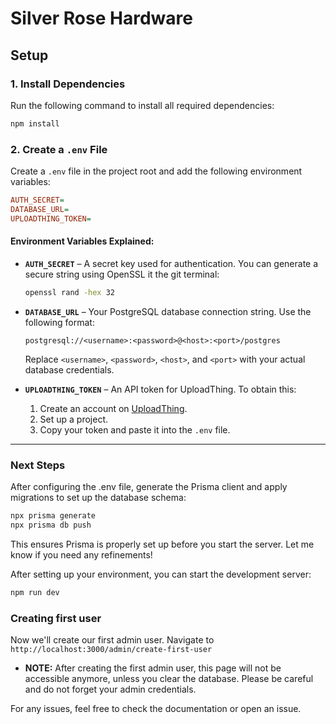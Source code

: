 # Silver Rose Hardware  

## Setup  

### 1. Install Dependencies  
Run the following command to install all required dependencies:  
```sh
npm install
```  

### 2. Create a `.env` File  
Create a `.env` file in the project root and add the following environment variables:  
```ini
AUTH_SECRET=
DATABASE_URL=
UPLOADTHING_TOKEN=
```  

#### Environment Variables Explained:  

- **`AUTH_SECRET`** – A secret key used for authentication. You can generate a secure string using OpenSSL it the git terminal:  
  ```sh
  openssl rand -hex 32
  ```  

- **`DATABASE_URL`** – Your PostgreSQL database connection string. Use the following format:  
  ```
  postgresql://<username>:<password>@<host>:<port>/postgres
  ```
  Replace `<username>`, `<password>`, `<host>`, and `<port>` with your actual database credentials.

- **`UPLOADTHING_TOKEN`** – An API token for UploadThing. To obtain this:  
  1. Create an account on [UploadThing](https://uploadthing.com).  
  2. Set up a project.  
  3. Copy your token and paste it into the `.env` file.  

---

### Next Steps  
After configuring the .env file, generate the Prisma client and apply migrations to set up the database schema:  
```sh
npx prisma generate
npx prisma db push
```  
This ensures Prisma is properly set up before you start the server. Let me know if you need any refinements!



After setting up your environment, you can start the development server:  
```sh
npm run dev
```  
### Creating first user
Now we'll create our first admin user. Navigate to `http://localhost:3000/admin/create-first-user`
- **NOTE:** After creating the first admin user, this page will not be accessible anymore, unless you clear the database. Please be careful and do not forget your admin credentials.

For any issues, feel free to check the documentation or open an issue.  
